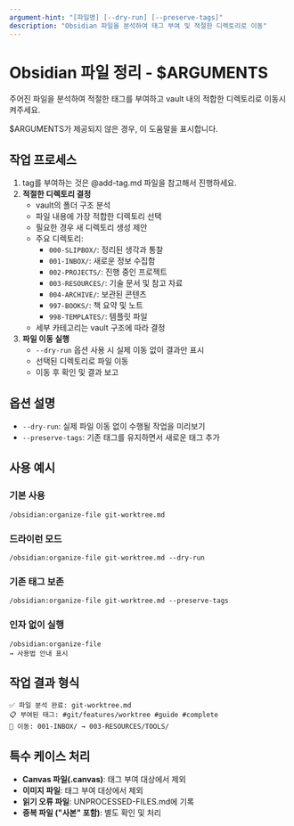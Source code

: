 ```yaml
---
argument-hint: "[파일명] [--dry-run] [--preserve-tags]"
description: "Obsidian 파일을 분석하여 태그 부여 및 적절한 디렉토리로 이동"
---
```


# Obsidian 파일 정리 - $ARGUMENTS

주어진 파일을 분석하여 적절한 태그를 부여하고 vault 내의 적합한 디렉토리로 이동시켜주세요.

$ARGUMENTS가 제공되지 않은 경우, 이 도움말을 표시합니다.

## 작업 프로세스

1. tag를 부여하는 것은 @add-tag.md 파일을 참고해서 진행하세요.
2. **적절한 디렉토리 결정**
   - vault의 폴더 구조 분석
   - 파일 내용에 가장 적합한 디렉토리 선택
   - 필요한 경우 새 디렉토리 생성 제안
   - 주요 디렉토리:
     - `000-SLIPBOX/`: 정리된 생각과 통찰
     - `001-INBOX/`: 새로운 정보 수집함
     - `002-PROJECTS/`: 진행 중인 프로젝트
     - `003-RESOURCES/`: 기술 문서 및 참고 자료
     - `004-ARCHIVE/`: 보관된 콘텐츠
     - `997-BOOKS/`: 책 요약 및 노트
     - `998-TEMPLATES/`: 템플릿 파일
   - 세부 카테고리는 vault 구조에 따라 결정
3. **파일 이동 실행**
   - `--dry-run` 옵션 사용 시 실제 이동 없이 결과만 표시
   - 선택된 디렉토리로 파일 이동
   - 이동 후 확인 및 결과 보고

## 옵션 설명

- `--dry-run`: 실제 파일 이동 없이 수행될 작업을 미리보기
- `--preserve-tags`: 기존 태그를 유지하면서 새로운 태그 추가

## 사용 예시

### 기본 사용

```
/obsidian:organize-file git-worktree.md
```

### 드라이런 모드

```
/obsidian:organize-file git-worktree.md --dry-run
```

### 기존 태그 보존

```
/obsidian:organize-file git-worktree.md --preserve-tags
```

### 인자 없이 실행

```
/obsidian:organize-file
→ 사용법 안내 표시
```

## 작업 결과 형식

```
✅ 파일 분석 완료: git-worktree.md
📋 부여된 태그: #git/features/worktree #guide #complete
📁 이동: 001-INBOX/ → 003-RESOURCES/TOOLS/
```

## 특수 케이스 처리

- **Canvas 파일(.canvas)**: 태그 부여 대상에서 제외
- **이미지 파일**: 태그 부여 대상에서 제외
- **읽기 오류 파일**: UNPROCESSED-FILES.md에 기록
- **중복 파일 ("사본" 포함)**: 별도 확인 및 처리
